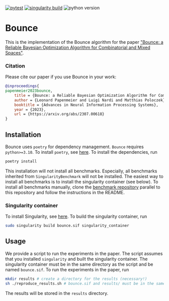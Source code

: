 [![pytest](https://github.com/LeoIV/bounce/actions/workflows/pytest.yml/badge.svg)](https://github.com/LeoIV/bounce/actions/workflows/pytest.yml)
[![singularity build](https://github.com/LeoIV/bounce/actions/workflows/singularity.yml/badge.svg)](https://github.com/LeoIV/bounce/actions/workflows/singularity.yml)
![python version](https://img.shields.io/badge/python-3.10%20%7C%203.11-blue)

# Bounce

This is the implementation of the Bounce algorithm for the paper ["Bounce: a Reliable Bayesian Optimization Algorithm for
Combinatorial and Mixed Spaces"](https://arxiv.org/abs/2307.00618).

### Citation

Please cite our paper if you use Bounce in your work:
```bibtex
@inproceedings{
papenmeier2023bounce,
    title = {Bounce: a Reliable Bayesian Optimization Algorithm for Combinatorial and Mixed Spaces},
    author = {Leonard Papenmeier and Luigi Nardi and Matthias Poloczek},
    booktitle = {Advances in Neural Information Processing Systems},
    year = {2023},
    url = {https://arxiv.org/abs/2307.00618}
}
```

## Installation

Bounce uses `poetry` for dependency management.
`Bounce` requires `python>=3.10`. To install `poetry`, see [here](https://python-poetry.org/docs/#installation).
To install the dependencies, run

```bash
poetry install
```

This installation will not install all benchmarks.
Especially, all benchmarks inherited from `SingularityBenchmark` will not be installed.
The easiest way to install all benchmarks is to install the singularity container (see below).
To install all benchmarks manually, clone the [benchmark repository](https://github.com/LeoIV/BenchSuite) parallel to
this repository and follow the instructions in the README.

### Singularity container

To install Singularity,
see [here](https://docs.sylabs.io/guides/latest/user-guide/quick_start.html#quick-installation-steps).
To build the singularity container, run

```bash
sudo singularity build bounce.sif singularity_container
```

## Usage

We provide a script to run the experiments in the paper.
The script assumes that you installed `singularity` and built the singularity container.
The singularity container must be in the same directory as the script and be named `bounce.sif`.
To run the experiments in the paper, run

```bash
mkdir results # create a directory for the results (necessary!)
sh ./reproduce_results.sh # bounce.sif and results/ must be in the same directory
```

The results will be stored in the `results` directory.